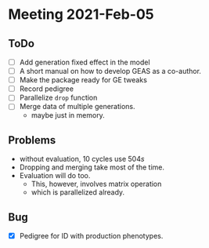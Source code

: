 # Meeting 2021-Feb-05
## ToDo
- [ ] Add generation fixed effect in the model
- [ ] A short manual on how to develop GEAS as a co-author.
- [ ] Make the package ready for GE tweaks
- [ ] Record pedigree
- [ ] Parallelize `drop` function
- [ ] Merge data of multiple generations.
  - maybe just in memory.

## Problems
- without evaluation, 10 cycles use $504s$
- Dropping and merging take most of the time.
- Evaluation will do too.
  - This, however, involves matrix operation
  - which is parallelized already.

## Bug
- [x] Pedigree for ID with production phenotypes.